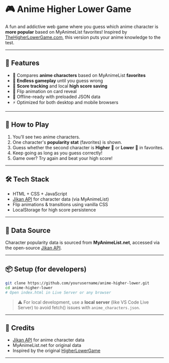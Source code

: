 # 🎮 Anime Higher Lower Game

A fun and addictive web game where you guess which anime character is **more popular** based on MyAnimeList favorites! Inspired by [TheHigherLowerGame.com](https://www.higherlowergame.com), this version puts your anime knowledge to the test.

---

## 📌 Features

- 🧠 Compares **anime characters** based on MyAnimeList **favorites**
- 🔁 **Endless gameplay** until you guess wrong
- 🎯 **Score tracking** and local **high score saving**
- 🎨 Flip animation on card reveal
- 💾 Offline-ready with preloaded JSON data
- ⚡ Optimized for both desktop and mobile browsers

---

## 🚀 How to Play

1. You’ll see two anime characters.
2. One character's **popularity stat** (favorites) is shown.
3. Guess whether the second character is **Higher** 🔼 or **Lower** 🔽 in favorites.
4. Keep going as long as you guess correctly!
5. Game over? Try again and beat your high score!

---

## 🛠️ Tech Stack

- HTML + CSS + JavaScript
- [Jikan API](https://jikan.moe) for character data (via MyAnimeList)
- Flip animations & transitions using vanilla CSS
- LocalStorage for high score persistence

---

## 🧩 Data Source

Character popularity data is sourced from **MyAnimeList.net**, accessed via the open-source [Jikan API](https://jikan.moe/).

---

## 📦 Setup (for developers)

```bash
git clone https://github.com/yourusername/anime-higher-lower.git
cd anime-higher-lower
# Open index.html in Live Server or any browser
```

> ⚠️ For local development, use a **local server** (like VS Code Live Server) to avoid fetch() issues with `anime_characters.json`.

---


## 🙏 Credits

- [Jikan API](https://jikan.moe) for anime character data
- MyAnimeList.net for original data
- Inspired by the original [HigherLowerGame](https://www.higherlowergame.com)

---


